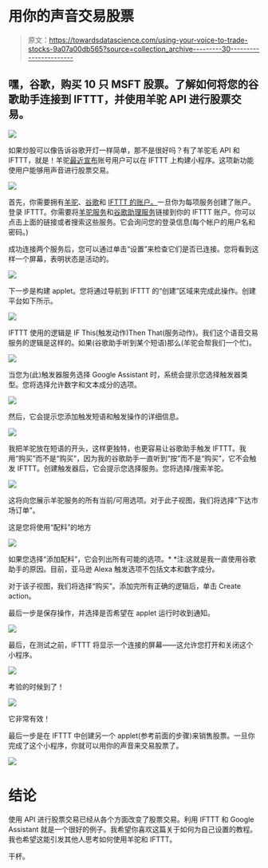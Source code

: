 # 用你的声音交易股票

> 原文：<https://towardsdatascience.com/using-your-voice-to-trade-stocks-9a07a00db565?source=collection_archive---------30----------------------->

## 嘿，谷歌，购买 10 只 MSFT 股票。了解如何将您的谷歌助手连接到 IFTTT，并使用羊驼 API 进行股票交易。

![](img/21d5a821800eecf6d1e87ad2cfcba4a6.png)

如果炒股可以像告诉谷歌开灯一样简单，那不是很好吗？有了羊驼毛 API 和 IFTTT，就是！羊驼[最近宣布](https://medium.com/automation-generation/integrating-the-alpaca-api-and-ifttt-to-make-applets-9c58156ea059)账号用户可以在 IFTTT 上构建小程序。这项新功能使用户能够用声音进行股票交易。

![](img/76a31d214003392fdc44cb6625d06ad7.png)

首先，你需要拥有[羊驼](https://app.alpaca.markets/signup)、[谷歌](https://assistant.google.com/)和 [IFTTT 的账户。](https://ifttt.com/join)一旦你为每项服务创建了账户。登录 IFTTT。你需要将[羊驼服务](https://ifttt.com/alpaca)和[谷歌助理服务](https://ifttt.com/google_assistant)链接到你的 IFTTT 账户。你可以点击上面的链接或者搜索这些服务。它会询问您的登录信息(每个帐户的用户名和密码。)

成功连接两个服务后，您可以通过单击“设置”来检查它们是否已连接。您将看到这样一个屏幕，表明状态是活动的。

![](img/003bd20616ecfe01395bb7c7c69543b1.png)

下一步是构建 applet。您将通过导航到 IFTTT 的“创建”区域来完成此操作。创建平台如下所示。

![](img/93561377abe0434f9d1e167bcc697d75.png)

IFTTT 使用的逻辑是 IF This(触发动作)Then That(服务动作)。我们这个语音交易服务的逻辑是这样的。如果(谷歌助手听到某个短语)那么(羊驼会帮我们一个忙)。

![](img/7d7b1b1e495c5e0fdae517b0b85895a3.png)

当您为(此)触发器服务选择 Google Assistant 时，系统会提示您选择触发器类型。您将选择允许数字和文本成分的选项。

![](img/2ce6108843c190078b3e7988ca0ebe67.png)

然后，它会提示您添加触发短语和触发操作的详细信息。

![](img/9d536e8315d473c60d3dd584f9685dab.png)

我把羊驼放在短语的开头，这样更独特，也更容易让谷歌助手触发 IFTTT。我用“购买”而不是“购买”，因为我的谷歌助手一直听到“按”而不是“购买”，它不会触发 IFTTT。创建触发器后，它会提示您选择服务。您将选择/搜索羊驼。

![](img/542974e88426b28366a642277c313df6.png)

这将向您展示羊驼服务的所有当前/可用选项。对于此子视图，我们将选择“下达市场订单”。

这是您将使用“配料”的地方

![](img/9fe477ce11799893c46433f33fd61b84.png)

如果您选择“添加配料”，它会列出所有可能的选项。* *注:这就是我一直使用谷歌助手的原因。目前，亚马逊 Alexa 触发选项不包括文本和数字成分。

对于该子视图，我们将选择“购买”。添加完所有正确的逻辑后，单击 Create action。

最后一步是保存操作，并选择是否希望在 applet 运行时收到通知。

![](img/5afc79e8dde0233491a0b10ab2b81d81.png)

最后，在测试之前，IFTTT 将显示一个连接的屏幕——这允许您打开和关闭这个小程序。

![](img/ab06510a1890493ac1eabab8fe832f12.png)

考验的时候到了！

![](img/baf19bbc9ab9566a6237c770a1e602a6.png)

它非常有效！

最后一步是在 IFTTT 中创建另一个 applet(参考前面的步骤)来销售股票。一旦你完成了这个小程序，你就可以用你的声音来交易股票了。

![](img/323c5f873af1bccca349f0ad71a6579a.png)

# **结论**

使用 API 进行股票交易已经从各个方面改变了股票交易。利用 IFTTT 和 Google Assistant 就是一个很好的例子。我希望你喜欢这篇关于如何为自己设置的教程。我也希望这能引发其他人思考如何使用羊驼和 IFTTT。

干杯。